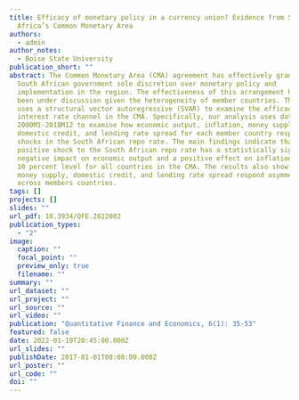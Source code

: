 ```yaml
---
title: Efficacy of monetary policy in a currency union? Evidence from Southern
  Africa’s Common Monetary Area
authors:
  - admin
author_notes:
  - Boise State University
publication_short: ""
abstract: The Common Monetary Area (CMA) agreement has effectively granted the
  South African government sole discretion over monetary policy and
  implementation in the region. The effectiveness of this arrangement has long
  been under discussion given the heterogeneity of member countries. This paper
  uses a structural vector autoregressive (SVAR) to examine the efficacy of the
  interest rate channel in the CMA. Specifically, our analysis uses data from
  2000M1-2018M12 to examine how economic output, inflation, money supply,
  domestic credit, and lending rate spread for each member country respond to
  shocks in the South African repo rate. The main findings indicate that a
  positive shock to the South African repo rate has a statistically significant
  negative impact on economic output and a positive effect on inflation at the
  10 percent level for all countries in the CMA. The results also show that
  money supply, domestic credit, and lending rate spread respond asymmetrically
  across members countries.
tags: []
projects: []
slides: ""
url_pdf: 10.3934/QFE.2022002
publication_types:
  - "2"
image:
  caption: ""
  focal_point: ""
  preview_only: true
  filename: ""
summary: ""
url_dataset: ""
url_project: ""
url_source: ""
url_video: ""
publication: "Quantitative Finance and Economics, 6(1): 35-53"
featured: false
date: 2022-01-19T20:45:00.000Z
url_slides: ""
publishDate: 2017-01-01T00:00:00.000Z
url_poster: ""
url_code: ""
doi: ""
---
```

